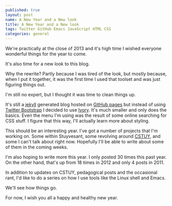 ```yaml
---
published: true
layout: post
name: A New Year and a New look 
title: A New Year and a New look 
tags: Twitter GitHub Emacs JavaScript HTML CSS
categories: general
---
```


We're practically at the close of 2013 and it's high time I wished
everyone wonderful things for the year to come.

It's also time for a new look to this blog.

Why the rewrite? Partly because I was tired of the look, but mostly
because, when I put it together, it was the first time I used that
toolset and was just figuring things out.

I'm still no expert, but I thought it was time to clean things up.

It's still a [jekyll](http://jekyllrb.com/) generated blog hosted on
[GitHub pages](http://pages.github.com/) but instead of using
[Twitter Bootstrap](http://getbootstrap.com/) I decided to use
[Ivory](http://weice.in/ivory/). It's much smaller and only does the
basics. Even the menu I'm using was the result of some online
searching for CSS stuff. I figure that this way, I'll actually learn
more about styling.

This should be an interesting year. I've got a number of projects that
I'm working on. Some within Stuyvesant, some revolving around [CSTUY](https://cstuy.org), and some I can't talk about right now. Hopefully I'll
be able to write about some of them in the coming weeks.

I'm also hoping to write more this year. I only posted 30 times this
past year. On the other hand, that's up from 18 times in 2012 and only
4 posts in 2011.

In addition to updates on CSTUY, pedagogical posts and the occasional
rant, I'd like to do a series on how I use tools like the Linux shell
and Emacs.

We'll see how things go.

For now, I wish you all a happy and healthy new year.




